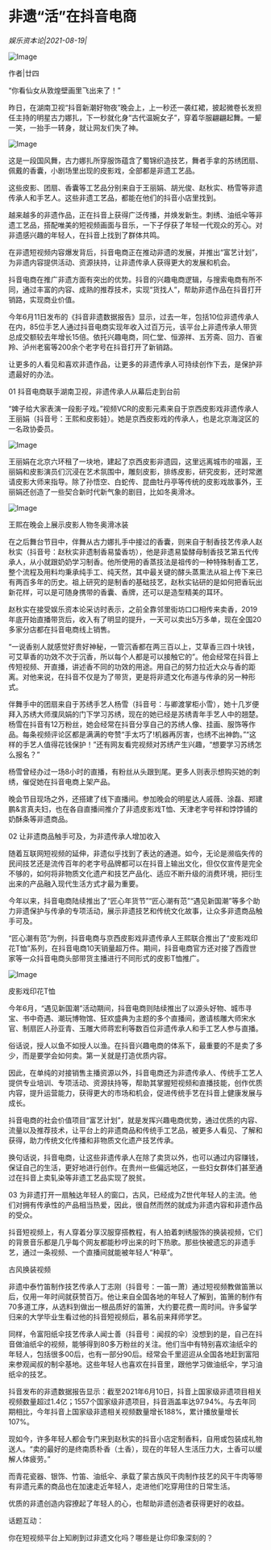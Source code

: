 # 非遗“活”在抖音电商

*娱乐资本论|2021-08-19|*

![Image](https://inews.gtimg.com/newsapp_bt/0/13897736315/641)

作者|廿四

“你看仙女从敦煌壁画里飞出来了！”

昨日，在湖南卫视“抖音新潮好物夜”晚会上，上一秒还一袭红裙，披起微卷长发担任主持的明星古力娜扎，下一秒就化身“古代温婉女子”，穿着华服翩翩起舞。一颦一笑，一抬手一转身，就让网友们失了神。

![Image](https://inews.gtimg.com/newsapp_bt/0/13897736314/641)

这是一段国风舞，古力娜扎所穿服饰蕴含了蜀锦织造技艺，舞者手拿的苏绣团扇、佩戴的香囊，小剧场里出现的皮影戏，全部都是非遗工艺品。

这些皮影、团扇、香囊等工艺品分别来自于王丽娟、胡光俊、赵秋实、杨雪等非遗传承人和手艺人。这些非遗工艺品，都能在他们的抖音小店里找到。

越来越多的非遗作品，正在抖音上获得广泛传播，并焕发新生。刺绣、油纸伞等非遗工艺品，搭配唯美的短视频画面与音乐，一下子俘获了年轻一代观众的芳心。对非遗感兴趣的年轻人，在抖音上找到了群体共鸣。

在非遗短视频内容爆发背后，抖音电商正在推动非遗的发展，并推出“富艺计划”，为非遗内容提供活动、资源扶持，让非遗传承人获得更大的发展和机会。

抖音电商在推广非遗方面有突出的优势。抖音的兴趣电商逻辑，与搜索电商有所不同，通过丰富的内容、成熟的推荐技术，实现“货找人”，帮助非遗作品在抖音打开销路，实现商业价值。

今年6月11日发布的《抖音非遗数据报告》显示，过去一年，包括10位非遗传承人在内，85位手艺人通过抖音电商实现年收入过百万元，该平台上非遗传承人带货总成交额较去年增长15倍。依托兴趣电商，同仁堂、恒源祥、五芳斋、回力、百雀羚、泸州老窖等200余个老字号在抖音打开了新销路。

让更多的人看见和喜欢非遗作品，让更多的非遗传承人可持续创作下去，是保护非遗最好的办法。

01 抖音电商联手湖南卫视，非遗传承人从幕后走到台前

“婢子给大家表演一段影子戏。”视频VCR的皮影元素来自于京西皮影戏非遗传承人王丽娟（抖音号：王熙和皮影娃）。她是京西皮影戏的传承人，也是北京海淀区的一名政协委员。

![Image](https://inews.gtimg.com/newsapp_bt/0/13897736334/641)

王丽娟在北京六环租了一块地，建起了京西皮影非遗园，这里远离城市的喧嚣，王丽娟和皮影演员们沉浸在艺术氛围中，雕刻皮影，排练皮影，研究皮影，还时常邀请皮影大师来指导。除了孙悟空、白蛇传、昆曲牡丹亭等传统的皮影戏故事外，王丽娟还创造了一些契合新时代新气象的剧目，比如冬奥滑冰。

![Image](https://inews.gtimg.com/newsapp_bt/0/13897736318/641)

王熙在晚会上展示皮影人物冬奥滑冰装

在之后舞台节目中，伴舞从古力娜扎手中接过的香囊，则来自于制香技艺传承人赵秋实（抖音号：赵秋实非遗制香易蛰香坊），他是非遗易蛰酵母制香技艺第五代传承人，从小就跟奶奶学习制香。他所使用的香蒸技法是祖传的一种特殊制香工艺，整个流程及用料均秉承纯手工、纯天然，其中最关键的酵头蒸熏法从祖上传下来已有两百多年的历史。祖上研究的是制香的基础技艺，赵秋实钻研的是如何把香玩出新花样，可以是可随身携带的香囊、香牌，还可以是造型精美的耳环。

赵秋实在接受娱乐资本论采访时表示，之前全靠邻里街坊口口相传来卖香，2019年底开始直播带货后，收入有了明显的提升，一天可以卖出5万多单，现在全国20多家分店都在抖音电商线上销售。

“一说香别人就感觉好贵好神秘，一管沉香都在两三百以上，艾草香三四十块钱，可艾草香的功效不次于沉香，所以每个人都是可以接触它的”。他会经常在抖音上传短视频、开直播，讲述香不同的功效的用途。用自己的努力拉近大众与香的距离。对他来说，在抖音不仅是为了带货，更是将非遗文化布道与传承的另一种形式。

伴舞手中的团扇来自于苏绣手艺人杨雪（抖音号：与卿渡掌柜小雪），她十几岁便拜入苏绣大师濮凤娟的门下学习苏绣，现在的她已经是苏绣青年手艺人中的翘楚。杨雪在抖音有12万粉丝，她会经常在抖音分享自己的苏绣人像、挂画、服饰等作品。每条视频评论区都是满满的夸赞“手太巧了!机器再厉害，也绣不出神韵。”“这样的手艺人值得花钱保护！”还有网友看完视频对苏绣产生兴趣，“想要学习苏绣怎么报名？”

杨雪曾经办过一场8小时的直播，有粉丝从头跟到尾。更多人则表示想购买她的刺绣，催促她在抖音电商上架产品。

晚会节目现场之外，还搭建了线下直播间。参加晚会的明星达人戚薇、涂磊、郑建鹏&言真夫妇，也在各自直播间推介了非遗皮影戏T恤、天津老字号祥和饽饽铺的奶酥条等非遗商品。

02 让非遗商品触手可及，为非遗传承人增加收入

随着互联网短视频的延伸，非遗似乎找到了表达的通道。如今，无论是濒临失传的民间技艺还是流传百年的老字号品牌都可以在抖音上输出文化，但仅仅宣传是完全不够的，如何将非物质文化遗产和技艺产品化、适应不断升级的消费环境，把衍生出来的产品融入现代生活方式才最为重要。

今年以来，抖音电商陆续推出了“匠心年货节”“匠心潮有范”“遇见新国潮”等多个助力非遗保护与传承的专项活动，展示非遗技艺和传统文化故事，让众多非遗商品触手可及。

“匠心潮有范”为例，抖音电商与京西皮影戏非遗传承人王熙联合推出了“皮影戏印花T恤”系列，在抖音电商10天销量超万件。期间，抖音电商官方还对接了西霞世家等一众抖音电商头部带货主播进行不同形式的皮影T恤推广。

![Image](https://inews.gtimg.com/newsapp_bt/0/13897736325/641)

皮影戏印花T恤

今年6月，“遇见新国潮”活动期间，抖音电商则陆续推出了以源头好物、城市寻宝、书中奇遇、潮玩博物馆、狂欢盛典为主题的多个直播间，邀请核雕大师宋水官、制扇匠人孙亚青、玉雕大师蒋宏利等数百位非遗传承人和手工艺人参与直播。

俗话说，授人以鱼不如授人以渔。在抖音兴趣电商的体系下，最重要的不是卖了多少，而是要学会如何卖。第一关就是打造优质内容。

因此，在单纯的对接销售主播资源以外，抖音电商还为非遗传承人、传统手工艺人提供专业培训、专项活动、资源扶持等，帮助其掌握短视频和直播技能，创作优质内容，提升运营能力，获得更大的市场和机会，促进传统手艺在抖音上健康发展与成长。

抖音电商的社会价值项目“富艺计划”，就是发挥兴趣电商优势，通过优质的内容、流量以及推荐技术，让平台上的非遗商品和传统手工艺品，被更多人看见、了解和获得，助力传统文化传播和非物质文化遗产技艺传承。

换句话说，抖音电商，让这些非遗传承人在除了卖货以外，也可以通过内容赚钱，保证自己的生活，更好地进行创作。在贵州一些偏远地区，一些妇女群体们甚至通过在抖音上卖轧染等非遗工艺品实现了脱贫。

03 为非遗打开一扇触达年轻人的窗口，古风，已经成为Z世代年轻人的主流。他们对拥有传承性的产品相当热爱，因此，很自然而然的就成为非遗内容和非遗作品的受众。

抖音短视频上，有人穿着分享汉服穿搭教程，有人拍着刺绣服饰的换装视频，它们的背景音乐都是几乎每个网友都能秒哼出来的时下热歌。那些快被遗忘的非遗手艺，通过一条视频、一个直播间就能被年轻人“种草”。

古风换装视频

非遗中泰竹笛制作技艺传承人丁志刚（抖音号：一笛一萧）通过短视频教做笛箫以后，仅用一年时间就获赞百万。他让来自全国各地的年轻人了解到，笛箫的制作有70多道工序，从选料到做出一根品质好的笛箫，大约要花费一周时间。许多留学归来的大学毕业生看过他的抖音短视频后，慕名前来拜师学艺。

同样，令富阳纸伞技艺传承人闻士善（抖音号：闻叔的伞）没想到的是，自己在抖音做油纸伞的视频，能够得到80多万粉丝的关注。他们当中有特别喜欢油纸伞的年轻人，包括很多00后，也有一部分90后。经常会千里迢迢从全国各地赶到富阳来参观闻叔的制伞基地。这些年轻人也喜欢在抖音里，跟他学习做油纸伞，学习油纸伞的技艺。

抖音发布的非遗数据报告显示：截至2021年6月10日，抖音上国家级非遗项目相关视频数量超过1.4亿；1557个国家级非遗项目，抖音涵盖率达97.94%。与去年同期相比，今年抖音上国家级非遗相关视频数量增长188%，累计播放量增长107%。

现如今，许多年轻人都会专门来到赵秋实的抖音小店定制香料，自用或包装成礼物送人。“卖的最好的是终南质朴香（土香），现在的年轻人生活压力大，土香可以缓解人体疲劳。”

而青花瓷器、银饰、竹笛、油纸伞、承载了蒙古族风干肉制作技艺的风干牛肉等带有非遗元素的商品也在加速走近年轻人，走进他们吃穿用住的日常生活。

优质的非遗创造内容撩起了年轻人的心，也帮助非遗创造者获得更好的收益。

话题互动：

你在短视频平台上知刷到过非遗文化吗？哪些是让你印象深刻的？

